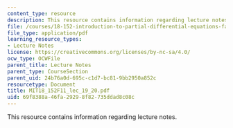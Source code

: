 ```yaml
---
content_type: resource
description: This resource contains information regarding lecture notes.
file: /courses/18-152-introduction-to-partial-differential-equations-fall-2011/69f8388a46fa29298f82735ddad8c08c_MIT18_152F11_lec_19_20.pdf
file_type: application/pdf
learning_resource_types:
- Lecture Notes
license: https://creativecommons.org/licenses/by-nc-sa/4.0/
ocw_type: OCWFile
parent_title: Lecture Notes
parent_type: CourseSection
parent_uid: 24b76a0d-695c-c1d7-bc81-9bb2950a852c
resourcetype: Document
title: MIT18_152F11_lec_19_20.pdf
uid: 69f8388a-46fa-2929-8f82-735ddad8c08c
---
```

This resource contains information regarding lecture notes.